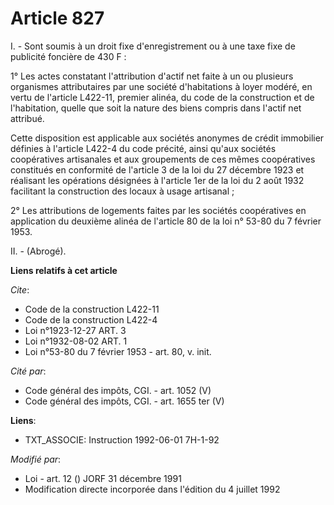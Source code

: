# Article 827

I. - Sont soumis à un droit fixe d'enregistrement ou à une taxe fixe de publicité foncière de 430 F :

1° Les actes constatant l'attribution d'actif net faite à un ou plusieurs organismes attributaires par une société
d'habitations à loyer modéré, en vertu de l'article L422-11, premier alinéa, du code de la construction et de l'habitation,
quelle que soit la nature des biens compris dans l'actif net attribué.

Cette disposition est applicable aux sociétés anonymes de crédit immobilier définies à l'article L422-4 du code précité,
ainsi qu'aux sociétés coopératives artisanales et aux groupements de ces mêmes coopératives constitués en conformité de
l'article 3 de la loi du 27 décembre 1923 et réalisant les opérations désignées à l'article 1er de la loi du 2 août 1932
facilitant la construction des locaux à usage artisanal ;

2° Les attributions de logements faites par les sociétés coopératives en application du deuxième alinéa de l'article 80 de la
loi n° 53-80 du 7 février 1953.

II. - (Abrogé).

**Liens relatifs à cet article**

_Cite_:

  - Code de la construction L422-11
  - Code de la construction L422-4
  - Loi n°1923-12-27 ART. 3
  - Loi n°1932-08-02 ART. 1
  - Loi n°53-80 du 7 février 1953 - art. 80, v. init.

_Cité par_:

  - Code général des impôts, CGI. - art. 1052 (V)
  - Code général des impôts, CGI. - art. 1655 ter (V)

**Liens**:

  - TXT_ASSOCIE: Instruction 1992-06-01 7H-1-92

_Modifié par_:

  - Loi - art. 12 () JORF 31 décembre 1991
  - Modification directe incorporée dans l'édition du 4 juillet 1992

